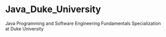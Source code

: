 # Java_Duke_University
Java Programming and Software Engineering Fundamentals Specialization at Duke University
